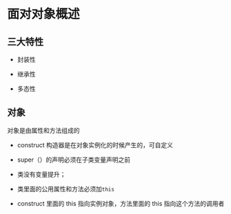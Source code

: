 # 面对对象概述

## 三大特性

- 封装性

- 继承性

- 多态性

## 对象

对象是由属性和方法组成的

- construct 构造器是在对象实例化的时候产生的，可自定义

- super（）的声明必须在子类变量声明之前

- 类没有变量提升；

- 类里面的公用属性和方法必须加`this`

- construct 里面的 this 指向实例对象，方法里面的 this 指向这个方法的调用者
